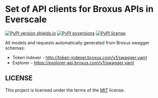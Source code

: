 # Set of API clients for Broxus APIs in Everscale

[![PyPI version shields.io](https://img.shields.io/pypi/v/broxus_api_client.svg)](https://pypi.python.org/pypi/broxus_api_client/)
[![PyPI pyversions](https://img.shields.io/pypi/pyversions/broxus_api_client.svg)](https://pypi.python.org/pypi/broxus_api_client/)
[![PyPI license](https://img.shields.io/pypi/l/broxus_api_client.svg)](https://pypi.python.org/pypi/broxus_api_client/)

All models and requests automatically generated from Broxus swagger schemas:

* Token indexer - http://token-indexer.broxus.com/v1/swagger.yaml
* Explorer - https://explorer-api.broxus.com/v1/swagger.yaml

## LICENSE

This project is licensed under the terms of the [MIT](https://github.com/MIREX/broxus_api_client/blob/master/LICENSE)
license.